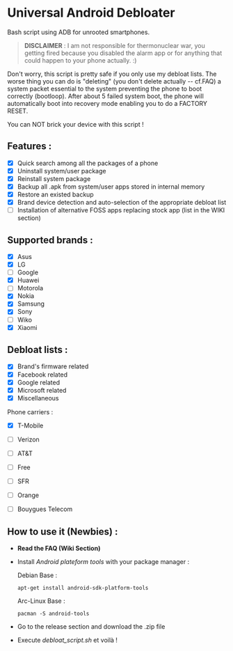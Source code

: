 # Universal Android Debloater

Bash script using ADB for unrooted smartphones.


> **DISCLAIMER** : I am not responsible for thermonuclear war, you getting fired because you disabled the alarm app or for anything that could happen to your phone actually. :)
>

Don't worry, this script is pretty safe if you only use my debloat lists. The worse thing you can do is "deleting" (you don't delete actually -- cf.FAQ) a system packet essential to the system preventing the phone to boot correctly (bootloop). After about 5 failed system boot, the phone will automatically boot into recovery mode enabling you to do a FACTORY RESET. 

You can NOT brick your device with this script ! 

## Features :
* [X] Quick search among all the packages of a phone
* [X] Uninstall system/user package
* [X] Reinstall system package
* [X] Backup all .apk from system/user apps stored in internal memory
* [X] Restore an existed backup
* [X] Brand device detection and auto-selection of the appropriate debloat list
* [ ] Installation of alternative FOSS apps replacing stock app (list in the WIKI section)

## Supported brands :
* [X] Asus
* [X] LG
* [ ] Google
* [X] Huawei
* [ ] Motorola
* [X] Nokia
* [X] Samsung
* [X] Sony
* [ ] Wiko
* [X] Xiaomi

## Debloat lists :
* [X] Brand's firmware related
* [X] Facebook related
* [X] Google related
* [X] Microsoft related
* [X] Miscellaneous

Phone carriers :
* [X] T-Mobile
* [ ] Verizon 
* [ ] AT&T
* [ ] Free 
* [ ] SFR
* [ ] Orange
* [ ] Bouygues Telecom


## How to use it (Newbies) :
- **Read the FAQ (Wiki Section)**
- Install *Android plateform tools* with your package manager :

 	Debian Base : 
 	```console
 	apt-get install android-sdk-platform-tools
 	```
 	Arc-Linux Base :
 	```console
 	pacman -S android-tools
 	```
- Go to the release section and download the .zip file
- Execute *debloat_script.sh* et voilà ! 


